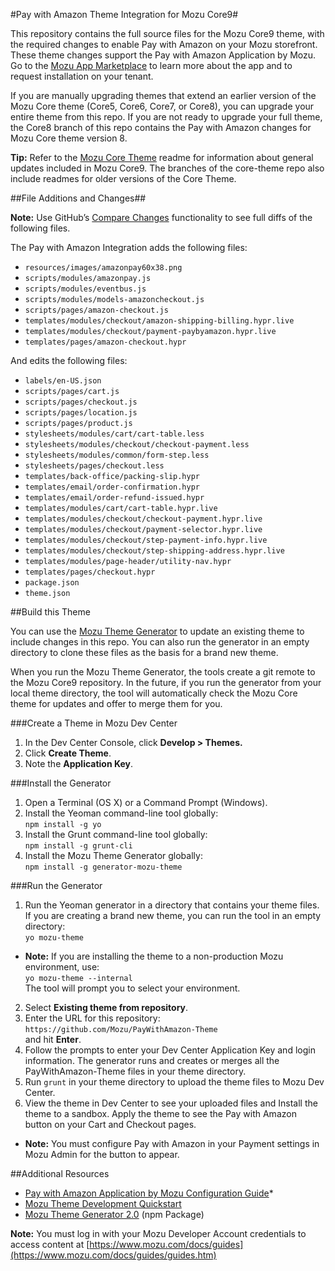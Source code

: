 #Pay with Amazon Theme Integration for Mozu Core9#

This repository contains the full source files for the Mozu Core9 theme, with the required changes to enable Pay with Amazon on your Mozu storefront. These theme changes support the Pay with Amazon Application by Mozu. Go to the [Mozu App Marketplace](https://www.mozu.com/marketplace/) to learn more about the app and to request installation on your tenant. 

If you are manually upgrading themes that extend an earlier version of the Mozu Core theme (Core5, Core6, Core7, or Core8), you can upgrade your entire theme from this repo. If you are not ready to upgrade your full theme, the Core8 branch of this repo contains the Pay with Amazon changes for Mozu Core theme version 8. 

**Tip:** Refer to the [Mozu Core Theme](https://github.com/Mozu/core-theme) readme for information about general updates included in Mozu Core9. The branches of the core-theme repo also include readmes for older versions of the Core Theme.

##File Additions and Changes##

**Note:** Use GitHub’s [Compare Changes](https://help.github.com/articles/comparing-commits-across-time/) functionality to see full diffs of the following files.

The Pay with Amazon Integration adds the following files:
* `resources/images/amazonpay60x38.png`
* `scripts/modules/amazonpay.js`
* `scripts/modules/eventbus.js`
* `scripts/modules/models-amazoncheckout.js`
* `scripts/pages/amazon-checkout.js`
* `templates/modules/checkout/amazon-shipping-billing.hypr.live`
* `templates/modules/checkout/payment-paybyamazon.hypr.live`
* `templates/pages/amazon-checkout.hypr`

And edits the following files:
* `labels/en-US.json`
* `scripts/pages/cart.js`
* `scripts/pages/checkout.js`
* `scripts/pages/location.js`
* `scripts/pages/product.js`
* `stylesheets/modules/cart/cart-table.less`
* `stylesheets/modules/checkout/checkout-payment.less`
* `stylesheets/modules/common/form-step.less`
* `stylesheets/pages/checkout.less`
* `templates/back-office/packing-slip.hypr`
* `templates/email/order-confirmation.hypr`
* `templates/email/order-refund-issued.hypr`
* `templates/modules/cart/cart-table.hypr.live`
* `templates/modules/checkout/checkout-payment.hypr.live`
* `templates/modules/checkout/payment-selector.hypr.live`
* `templates/modules/checkout/step-payment-info.hypr.live`
* `templates/modules/checkout/step-shipping-address.hypr.live`
* `templates/modules/page-header/utility-nav.hypr`
* `templates/pages/checkout.hypr`
* `package.json`
* `theme.json`

##Build this Theme

You can use the [Mozu Theme Generator](https://www.npmjs.com/package/generator-mozu-theme) to update an existing theme to include changes in this repo. You can also run the generator in an empty directory to clone these files as the basis for a brand new theme. 

When you run the Mozu Theme Generator, the tools create a git remote to the Mozu Core9 repository. In the future, if you run the generator from your local theme directory, the tool will automatically check the Mozu Core theme for updates and offer to merge them for you.

###Create a Theme in Mozu Dev Center
1.  In the Dev Center Console, click **Develop > Themes.**
2.  Click **Create Theme**.
3.  Note the **Application Key**.

###Install the Generator
1.  Open a Terminal (OS X) or a Command Prompt (Windows).
2.  Install the Yeoman command-line tool globally: <br/>
`npm install -g yo`
3.  Install the Grunt command-line tool globally: <br/>
`npm install -g grunt-cli`
4.  Install the Mozu Theme Generator globally:<br/>
`npm install -g generator-mozu-theme`

###Run the Generator
1.  Run the Yeoman generator in a directory that contains your theme files. If you are creating a brand new theme, you can run the tool in an empty directory: <br/>
`yo mozu-theme`<br/>
   - **Note:** If you are installing the theme to a non-production Mozu environment, use: <br/> `yo mozu-theme --internal`
<br/>The tool will prompt you to select your environment.
2.  Select **Existing theme from repository**.
3.  Enter the URL for this repository:<br/> `https://github.com/Mozu/PayWithAmazon-Theme`<br/> and hit **Enter**.
4.  Follow the prompts to enter your Dev Center Application Key and login information. The generator runs and creates or merges all the PayWithAmazon-Theme files in your theme directory.
5.  Run `grunt` in your theme directory to upload the theme files to Mozu Dev Center.
6.  View the theme in Dev Center to see your uploaded files and Install the theme to a sandbox. Apply the theme to see the Pay with Amazon button on your Cart and Checkout pages. <br/>
   - **Note:** You must configure Pay with Amazon in your Payment settings in Mozu Admin for the button to appear.

##Additional Resources

* [Pay with Amazon Application by Mozu Configuration Guide](https://www.mozu.com/docs/guides/mozu-apps/pay-with-amazon-app-by-mozu.htm)*
* [Mozu Theme Development Quickstart](https://www.mozu.com/docs/developer/themes/quickstart.htm)
* [Mozu Theme Generator 2.0](https://www.npmjs.com/package/generator-mozu-theme) (npm Package)

**Note:** You must log in with your Mozu Developer Account credentials to access content at [https://www.mozu.com/docs/guides](https://www.mozu.com/docs/guides/guides.htm)

